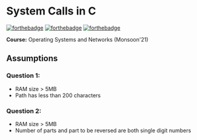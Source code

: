 # System Calls in C
[![forthebadge](https://forthebadge.com/images/badges/made-with-c.svg)](https://forthebadge.com) [![forthebadge](https://forthebadge.com/images/badges/not-an-issue.svg)](https://forthebadge.com) [![forthebadge](https://forthebadge.com/images/badges/you-didnt-ask-for-this.svg)](https://forthebadge.com)


**Course:** Operating Systems and Networks (Monsoon'21)



## Assumptions

### Question 1:
- RAM size > 5MB
- Path has less than 200 characters


### Question 2:
- RAM size > 5MB
- Number of parts and part to be reversed are both single digit numbers